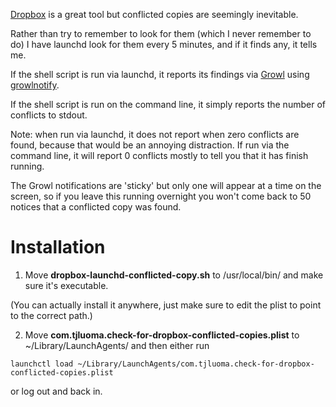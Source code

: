 
[Dropbox](https://www.dropbox.com/home) is a great tool but conflicted copies are seemingly inevitable.

Rather than try to remember to look for them (which I never remember to do) I have launchd look for them every 5 minutes, and if it finds any, it tells me.

If the shell script is run via launchd, it reports its findings via [Growl](http://growl.info) using  [growlnotify](http://growl.info/extras.php/).

If the shell script is run on the command line, it simply reports the number of conflicts to stdout.

Note: when run via launchd, it does not report when zero conflicts are found, because that would be an annoying distraction. If run via the command line, it will report 0 conflicts mostly to tell you that it has finish running.

The Growl notifications are 'sticky' but only one will appear at a time on the screen, so if you leave this running overnight you won't come back to 50 notices that a conflicted copy was found.

# Installation

1.  Move **dropbox-launchd-conflicted-copy.sh** to /usr/local/bin/ and make sure it's executable.

(You can actually install it anywhere, just make sure to edit the plist to point to the correct path.)

2. Move **com.tjluoma.check-for-dropbox-conflicted-copies.plist** to ~/Library/LaunchAgents/ and then either run

`launchctl load ~/Library/LaunchAgents/com.tjluoma.check-for-dropbox-conflicted-copies.plist`

or log out and back in.




